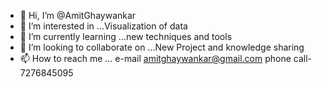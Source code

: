 - 👋 Hi, I’m @AmitGhaywankar
- 👀 I’m interested in ...Visualization of data
- 🌱 I’m currently learning ...new techniques and tools
- 💞️ I’m looking to collaborate on ...New Project and knowledge sharing 
- 📫 How to reach me ...
      e-mail amitghaywankar@gmail.com
      phone call- 7276845095
<!---
AmitGhaywankar/AmitGhaywankar is a ✨ special ✨ repository because its `README.md` (this file) appears on your GitHub profile.
You can click the Preview link to take a look at your changes.
--->
